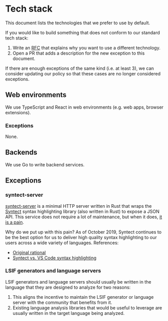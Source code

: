 # Tech stack

This document lists the technologies that we prefer to use by default.

If you would like to build something that does not conform to our standard tech stack:

1. Write an [RFC](https://about.sourcegraph.com/handbook/engineering/rfcs) that explains why you want to use a different technology.
2. Open a PR that adds a description for the new exception to this document.

If there are enough exceptions of the same kind (i.e. at least 3), we can consider updating our policy so that these cases are no longer considered exceptions.

## Web environments

We use TypeScript and React in web environments (e.g. web apps, browser extensions).

### Exceptions

None.

## Backends

We use Go to write backend services.

## Exceptions

### syntect-server

[syntect-server](https://github.com/sourcegraph/syntect_server) is a minimal HTTP server written in Rust that wraps the [Syntect](https://github.com/trishume/syntect) syntax highlighting library (also written in Rust) to expose a JSON API. This service does not require a lot of maintenance, but when it does, [it is a pain](https://sourcegraph.slack.com/archives/C02FSM7DW/p1568340378055300?thread_ts=1568340378.055300).

Why do we put up with this pain? As of October 2019, Syntect continues to be the best option for us to deliver high quality syntax highlighting to our users across a wide variety of languages. References:

- [Original rational](https://news.ycombinator.com/item?id=17932872)
- [Syntect vs. VS Code syntax highlighting
](https://docs.google.com/document/d/1MqqEgihKzRehdDS_k9kb8t_p8vROCymC2FWn1Yvj6Ng/edit)

### LSIF generators and language servers

LSIF generators and language servers should usually be written in the language that they are designed to analyze for two reasons:

1. This aligns the incentive to maintain the LSIF generator or language server with the community that benefits from it.
2. Existing language analysis libraries that would be useful to leverage are usually written in the target language being analyzed.
